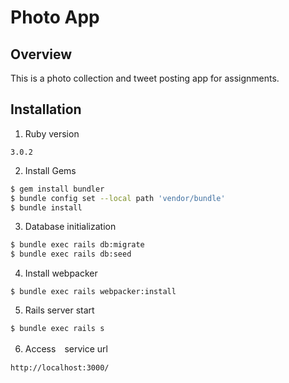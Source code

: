 # Photo App

## Overview

This is a photo collection and tweet posting app for assignments.

## Installation

1. Ruby version
```
3.0.2
```
2. Install Gems
```bash
$ gem install bundler
$ bundle config set --local path 'vendor/bundle'
$ bundle install
```
3. Database initialization
```bash
$ bundle exec rails db:migrate
$ bundle exec rails db:seed
```
4. Install webpacker
```
$ bundle exec rails webpacker:install
```
5. Rails server start
```bash
$ bundle exec rails s
```
6. Access　service url
```
http://localhost:3000/
```
